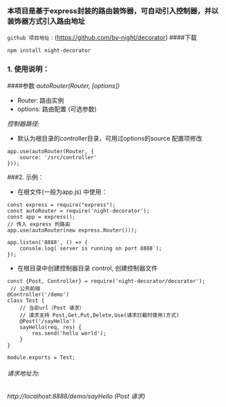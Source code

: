### 本项目是基于express封装的路由装饰器，可自动引入控制器，并以装饰器方式引入路由地址
`github 项目地址：`(https://github.com/by-night/decorator)
####下载  
```
npm install night-decorator
```
### 1. 使用说明：  
####参数
*autoRouter(Router, [options])*   
* Router: 路由实例
* options: 路由配置 (可选参数)

*控制器路径:*  
* 默认为根目录的controller目录，可用过options的source 配置项修改
```
app.use(autoRouter(Router, {
    source: '/src/controller'
}));

```
###2. 示例：
* 在根文件(一般为app.js) 中使用：
```
const express = require("express");
const autoRouter = require('night-decorator');
const app = express();
// 传入 express 的路由
app.use(autoRouter(new express.Router()));

app.listen('8888', () => {
    console.log(`server is running on port 8888`);
});
```
* 在根目录中创建控制器目录 control, 创建控制器文件
```
const {Post, Controller} = require('night-decorator/decorator');
 // 公共前缀
@Controller('/demo')
class Test {
    // 当前url（Post 请求）
    // 请求支持 Post,Get,Put,Delete,Use(请求拦截时使用)方式)
    @Post('/sayHello') 
    sayHello(req, res) {
        res.send('hello world');
    }
}

module.exports = Test;
```
###### 请求地址为:  
###### http://localhost:8888/demo/sayHello (Post 请求)

